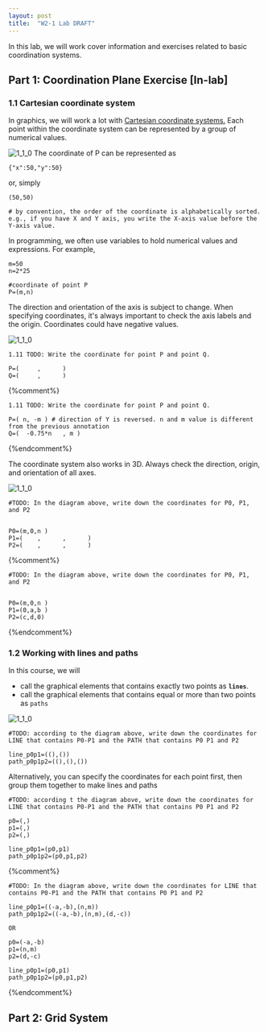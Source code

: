 ```yaml
---
layout: post
title:  "W2-1 Lab DRAFT"
---
```


In this lab, we will work cover information and exercises related to basic coordination systems. 

## Part 1: Coordination Plane Exercise [In-lab] 
### 1.1 Cartesian coordinate system 
In graphics, we will work a lot with [Cartesian coordinate systems.](https://en.wikipedia.org/wiki/Cartesian_coordinate_system) Each point within the coordinate system can be represented by a group of numerical values. 

![1_1_0](../../assets/w2/w2_coordinate-01.png)
The coordinate of P can be represented as 
```
{"x":50,"y":50}
```
or, simply 
```
(50,50)

# by convention, the order of the coordinate is alphabetically sorted. e.g., if you have X and Y axis, you write the X-axis value before the Y-axis value. 

```
In programming, we often use variables to hold numerical values and expressions. For example, 
```
m=50
n=2*25

#coordinate of point P
P=(m,n)

```

The direction and orientation of the axis is subject to change. When specifying coordinates, it's always important to check the axis labels and the origin. Coordinates could have negative values.  

![1_1_0](../../assets/w2/w2_coordinate-02.png)

```
1.11 TODO: Write the coordinate for point P and point Q. 

P=(     ,      )
Q=(     ,      )
```

{%comment%}
```
1.11 TODO: Write the coordinate for point P and point Q. 

P=( n, -m ) # direction of Y is reversed. n and m value is different from the previous annotation 
Q=(  -0.75*n   , m )
```
{%endcomment%}


The coordinate system also works in 3D. Always check the direction, origin, and orientation of all axes. 

![1_1_0](../../assets/w2/w2_coordinate-03.png)

```
#TODO: In the diagram above, write down the coordinates for P0, P1, and P2


P0=(m,0,n )
P1=(    ,      ,      )
P2=(    ,      ,      )
```


{%comment%}

```
#TODO: In the diagram above, write down the coordinates for P0, P1, and P2


P0=(m,0,n )
P1=(0,a,b )
P2=(c,d,0)

```
{%endcomment%}


### 1.2 Working with lines and paths 

In this course, we will 
- call the graphical elements that contains exactly two points as **`lines`**.
- call the graphical elements that contains equal or more than two points as `paths` 


![1_1_0](../../assets/w2/w2_coordinate-04.png)

```
#TODO: according to the diagram above, write down the coordinates for LINE that contains P0-P1 and the PATH that contains P0 P1 and P2

line_p0p1=((),())
path_p0p1p2=((),(),())
```

Alternatively, you can specify the coordinates for each point first, then group them together to make lines and paths 

```
#TODO: according t the diagram above, write down the coordinates for LINE that contains P0-P1 and the PATH that contains P0 P1 and P2

p0=(,)
p1=(,)
p2=(,)

line_p0p1=(p0,p1)
path_p0p1p2=(p0,p1,p2)

```
{%comment%}

```
#TODO: In the diagram above, write down the coordinates for LINE that contains P0-P1 and the PATH that contains P0 P1 and P2

line_p0p1=((-a,-b),(n,m))
path_p0p1p2=((-a,-b),(n,m),(d,-c))

OR 

p0=(-a,-b)
p1=(n,m)
p2=(d,-c)

line_p0p1=(p0,p1)
path_p0p1p2=(p0,p1,p2)

```
{%endcomment%}


## Part 2: Grid System 